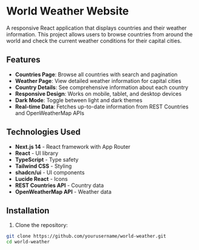 # World Weather Website

A responsive React application that displays countries and their weather information. This project allows users to browse countries from around the world and check the current weather conditions for their capital cities.

## Features

- **Countries Page**: Browse all countries with search and pagination
- **Weather Page**: View detailed weather information for capital cities
- **Country Details**: See comprehensive information about each country
- **Responsive Design**: Works on mobile, tablet, and desktop devices
- **Dark Mode**: Toggle between light and dark themes
- **Real-time Data**: Fetches up-to-date information from REST Countries and OpenWeatherMap APIs

## Technologies Used

- **Next.js 14** - React framework with App Router
- **React** - UI library
- **TypeScript** - Type safety
- **Tailwind CSS** - Styling
- **shadcn/ui** - UI components
- **Lucide React** - Icons
- **REST Countries API** - Country data
- **OpenWeatherMap API** - Weather data

## Installation

1. Clone the repository:

```bash
git clone https://github.com/yourusername/world-weather.git
cd world-weather

